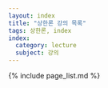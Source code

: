 ```yaml
---
layout: index
title: "상한론 강의 목록"
tags: 상한론, index
index:
  category: lecture
  subject: 강의
---
```


{% include page_list.md %}
